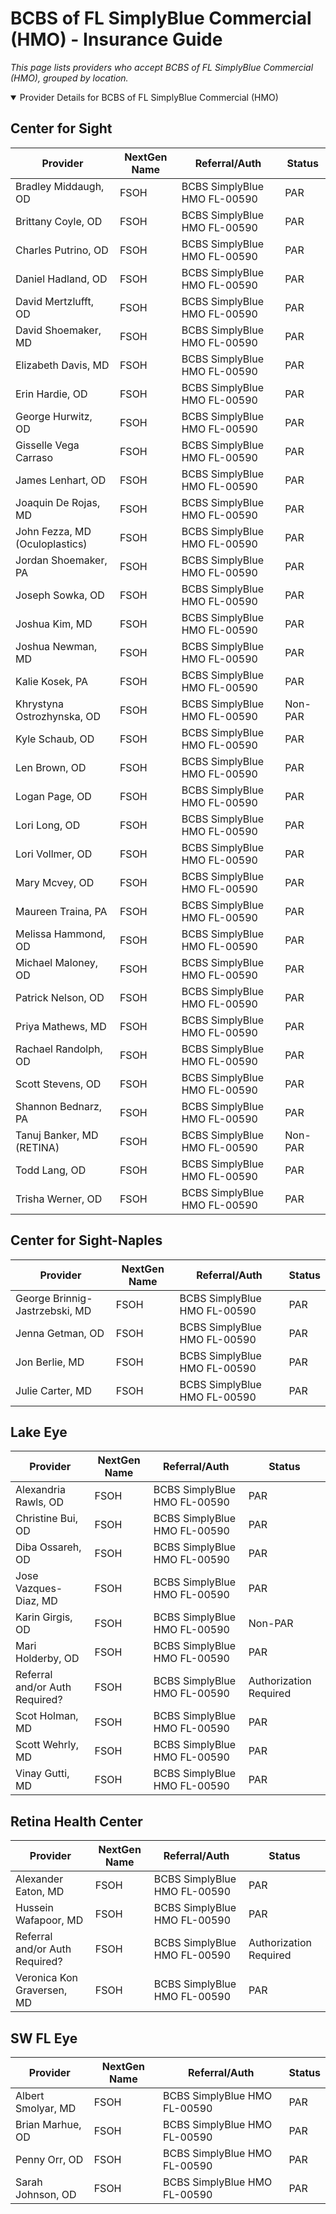 # BCBS of FL SimplyBlue Commercial (HMO) - Insurance Guide

*This page lists providers who accept BCBS of FL SimplyBlue Commercial (HMO), grouped by location.*

<details open><summary>Provider Details for BCBS of FL SimplyBlue Commercial (HMO)</summary>

## Center for Sight

| Provider | NextGen Name | Referral/Auth | Status |
|----------|-------------|--------------|--------|
| Bradley Middaugh, OD | FSOH | BCBS SimplyBlue HMO FL-00590 | PAR |
| Brittany Coyle, OD | FSOH | BCBS SimplyBlue HMO FL-00590 | PAR |
| Charles Putrino, OD | FSOH | BCBS SimplyBlue HMO FL-00590 | PAR |
| Daniel Hadland, OD | FSOH | BCBS SimplyBlue HMO FL-00590 | PAR |
| David Mertzlufft, OD | FSOH | BCBS SimplyBlue HMO FL-00590 | PAR |
| David Shoemaker, MD | FSOH | BCBS SimplyBlue HMO FL-00590 | PAR |
| Elizabeth Davis, MD | FSOH | BCBS SimplyBlue HMO FL-00590 | PAR |
| Erin Hardie, OD | FSOH | BCBS SimplyBlue HMO FL-00590 | PAR |
| George Hurwitz, OD | FSOH | BCBS SimplyBlue HMO FL-00590 | PAR |
| Gisselle Vega Carraso | FSOH | BCBS SimplyBlue HMO FL-00590 | PAR |
| James Lenhart, OD | FSOH | BCBS SimplyBlue HMO FL-00590 | PAR |
| Joaquin De Rojas, MD | FSOH | BCBS SimplyBlue HMO FL-00590 | PAR |
| John Fezza, MD (Oculoplastics) | FSOH | BCBS SimplyBlue HMO FL-00590 | PAR |
| Jordan Shoemaker, PA | FSOH | BCBS SimplyBlue HMO FL-00590 | PAR |
| Joseph Sowka, OD | FSOH | BCBS SimplyBlue HMO FL-00590 | PAR |
| Joshua Kim, MD | FSOH | BCBS SimplyBlue HMO FL-00590 | PAR |
| Joshua Newman, MD | FSOH | BCBS SimplyBlue HMO FL-00590 | PAR |
| Kalie Kosek, PA | FSOH | BCBS SimplyBlue HMO FL-00590 | PAR |
| Khrystyna Ostrozhynska, OD | FSOH | BCBS SimplyBlue HMO FL-00590 | Non-PAR |
| Kyle Schaub, OD | FSOH | BCBS SimplyBlue HMO FL-00590 | PAR |
| Len Brown, OD | FSOH | BCBS SimplyBlue HMO FL-00590 | PAR |
| Logan Page, OD | FSOH | BCBS SimplyBlue HMO FL-00590 | PAR |
| Lori Long, OD | FSOH | BCBS SimplyBlue HMO FL-00590 | PAR |
| Lori Vollmer, OD | FSOH | BCBS SimplyBlue HMO FL-00590 | PAR |
| Mary Mcvey, OD | FSOH | BCBS SimplyBlue HMO FL-00590 | PAR |
| Maureen Traina, PA | FSOH | BCBS SimplyBlue HMO FL-00590 | PAR |
| Melissa Hammond, OD | FSOH | BCBS SimplyBlue HMO FL-00590 | PAR |
| Michael Maloney, OD | FSOH | BCBS SimplyBlue HMO FL-00590 | PAR |
| Patrick Nelson, OD | FSOH | BCBS SimplyBlue HMO FL-00590 | PAR |
| Priya Mathews, MD | FSOH | BCBS SimplyBlue HMO FL-00590 | PAR |
| Rachael Randolph, OD | FSOH | BCBS SimplyBlue HMO FL-00590 | PAR |
| Scott Stevens, OD | FSOH | BCBS SimplyBlue HMO FL-00590 | PAR |
| Shannon Bednarz, PA | FSOH | BCBS SimplyBlue HMO FL-00590 | PAR |
| Tanuj Banker, MD (RETINA) | FSOH | BCBS SimplyBlue HMO FL-00590 | Non-PAR |
| Todd Lang, OD | FSOH | BCBS SimplyBlue HMO FL-00590 | PAR |
| Trisha Werner, OD | FSOH | BCBS SimplyBlue HMO FL-00590 | PAR |

## Center for Sight-Naples

| Provider | NextGen Name | Referral/Auth | Status |
|----------|-------------|--------------|--------|
| George Brinnig-Jastrzebski, MD | FSOH | BCBS SimplyBlue HMO FL-00590 | PAR |
| Jenna Getman, OD | FSOH | BCBS SimplyBlue HMO FL-00590 | PAR |
| Jon Berlie, MD | FSOH | BCBS SimplyBlue HMO FL-00590 | PAR |
| Julie Carter, MD | FSOH | BCBS SimplyBlue HMO FL-00590 | PAR |

## Lake Eye 

| Provider | NextGen Name | Referral/Auth | Status |
|----------|-------------|--------------|--------|
| Alexandria Rawls, OD | FSOH | BCBS SimplyBlue HMO FL-00590 | PAR |
| Christine Bui, OD | FSOH | BCBS SimplyBlue HMO FL-00590 | PAR |
| Diba Ossareh, OD | FSOH | BCBS SimplyBlue HMO FL-00590 | PAR |
| Jose Vazques-Diaz, MD | FSOH | BCBS SimplyBlue HMO FL-00590 | PAR |
| Karin Girgis, OD | FSOH | BCBS SimplyBlue HMO FL-00590 | Non-PAR |
| Mari Holderby, OD | FSOH | BCBS SimplyBlue HMO FL-00590 | PAR |
| Referral and/or Auth Required? | FSOH | BCBS SimplyBlue HMO FL-00590 | Authorization Required |
| Scot Holman, MD | FSOH | BCBS SimplyBlue HMO FL-00590 | PAR |
| Scott Wehrly, MD | FSOH | BCBS SimplyBlue HMO FL-00590 | PAR |
| Vinay Gutti, MD | FSOH | BCBS SimplyBlue HMO FL-00590 | PAR |

## Retina Health Center

| Provider | NextGen Name | Referral/Auth | Status |
|----------|-------------|--------------|--------|
| Alexander Eaton, MD | FSOH | BCBS SimplyBlue HMO FL-00590 | PAR |
| Hussein Wafapoor, MD | FSOH | BCBS SimplyBlue HMO FL-00590 | PAR |
| Referral and/or Auth Required? | FSOH | BCBS SimplyBlue HMO FL-00590 | Authorization Required |
| Veronica Kon Graversen, MD | FSOH | BCBS SimplyBlue HMO FL-00590 | PAR |

## SW FL Eye

| Provider | NextGen Name | Referral/Auth | Status |
|----------|-------------|--------------|--------|
| Albert Smolyar, MD | FSOH | BCBS SimplyBlue HMO FL-00590 | PAR |
| Brian Marhue, OD | FSOH | BCBS SimplyBlue HMO FL-00590 | PAR |
| Penny Orr, OD | FSOH | BCBS SimplyBlue HMO FL-00590 | PAR |
| Sarah Johnson, OD | FSOH | BCBS SimplyBlue HMO FL-00590 | PAR |

</details>

